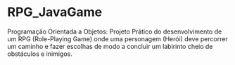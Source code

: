 # RPG_JavaGame
Programação Orientada a Objetos: Projeto Prático do desenvolvimento de um RPG (Role-Playing Game) onde uma personagem (Herói) deve percorrer um caminho e fazer escolhas de modo a concluir um labirinto cheio de obstáculos e inimigos.
